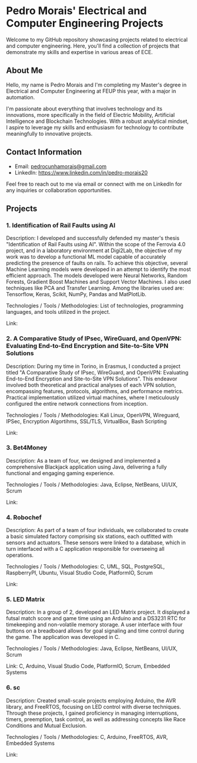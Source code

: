 # Pedro Morais' Electrical and Computer Engineering Projects

Welcome to my GitHub repository showcasing projects related to electrical and computer engineering. Here, you'll find a collection of projects that demonstrate my skills and expertise in various areas of ECE.

## About Me

Hello, my name is Pedro Morais and I'm completing my Master's degree in Electrical and Computer Engineering at FEUP this year, with a major in automation.

I'm passionate about everything that involves technology and its innovations, more specifically in the field of Electric Mobility, Artificial Intelligence and Blockchain Technologies. With a robust analytical mindset, I aspire to leverage my skills and enthusiasm for technology to contribute meaningfully to innovative projects.

## Contact Information

- Email: pedrocunhamorais@gmail.com
- LinkedIn: https://www.linkedin.com/in/pedro-morais20

Feel free to reach out to me via email or connect with me on LinkedIn for any inquiries or collaboration opportunities.

## Projects

### 1. Identification of Rail Faults using AI

Description: I developed and successfully defended my master's thesis "Identification of Rail Faults using AI". Within the scope of the Ferrovia 4.0 project, and in a laboratory environment at Digi2Lab, the objective of my work was to develop a functional ML model capable of accurately predicting the presence of faults on rails. To achieve this objective, several Machine Learning models were developed in an attempt to identify the most efficient approach. The models developed were Neural Networks, Random Forests, Gradient Boost Machines and Support Vector Machines. I also used techniques like PCA and Transfer Learning. Among the libraries used are: Tensorflow, Keras, Scikit, NumPy, Pandas and MatPlotLib.

Technologies / Tools / Methodologies: List of technologies, programming languages, and tools utilized in the project.

Link: 

### 2. A Comparative Study of IPsec, WireGuard, and OpenVPN: Evaluating End-to-End Encryption and Site-to-Site VPN Solutions

Description: During my time in Torino, in Erasmus, I conducted a project titled "A Comparative Study of IPsec, WireGuard, and OpenVPN: Evaluating End-to-End Encryption and Site-to-Site VPN Solutions". This endeavor involved both theoretical and practical analyses of each VPN solution, encompassing features, protocols, algorithms, and performance metrics. Practical implementation utilized virtual machines, where I meticulously configured the entire network connections from inception.

Technologies / Tools / Methodologies: Kali Linux, OpenVPN, Wireguard, IPSec, Encryption Algortihms, SSL/TLS, VirtualBox, Bash Scripting

Link: 

### 3. Bet4Money

Description: As a team of four, we designed and implemented a comprehensive Blackjack application using Java,
delivering a fully functional and engaging gaming experience.

Technologies / Tools / Methodologies: Java, Eclipse, NetBeans, UI/UX, Scrum

Link: 

### 4. Robochef

Description: As part of a team of four individuals, we collaborated to create a basic simulated factory comprising six stations, each outfitted with sensors and actuators. These sensors were linked to a database, which in turn interfaced with a C application responsible for overseeing all operations.

Technologies / Tools / Methodologies: C, UML, SQL, PostgreSQL, RaspberryPI, Ubuntu, Visual Studio Code, PlatformIO, Scrum

Link: 

### 5. LED Matrix

Description: In a group of 2, developed an LED Matrix project. It displayed a futsal match score and game time using an Arduino and a DS3231 RTC for timekeeping and non-volatile memory storage. A user interface with four buttons on a breadboard allows for goal signaling and time control during the game. The application was developed in C.

Technologies / Tools / Methodologies: Java, Eclipse, NetBeans, UI/UX, Scrum

Link: C, Arduino, Visual Studio Code, PlatformIO, Scrum, Embedded Systems

### 6. sc

Description: Created small-scale projects employing Arduino, the AVR library, and FreeRTOS, focusing on LED control with diverse techniques. Through these projects, I gained proficiency in managing interruptions, timers, preemption, task control, as well as addressing concepts like Race Conditions and Mutual Exclusion.

Technologies / Tools / Methodologies: C, Arduino, FreeRTOS, AVR, Embedded Systems

Link: 


